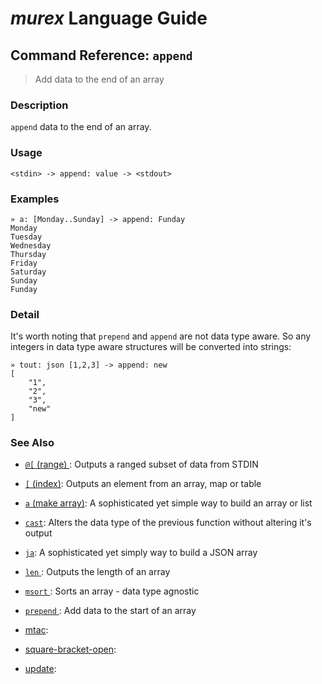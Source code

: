 # _murex_ Language Guide

## Command Reference: `append`

> Add data to the end of an array

### Description

`append` data to the end of an array.

### Usage

    <stdin> -> append: value -> <stdout>

### Examples

    » a: [Monday..Sunday] -> append: Funday
    Monday
    Tuesday
    Wednesday
    Thursday
    Friday
    Saturday
    Sunday
    Funday

### Detail

It's worth noting that `prepend` and `append` are not data type aware. So 
any integers in data type aware structures will be converted into strings:

    » tout: json [1,2,3] -> append: new 
    [
        "1",
        "2",
        "3",
        "new"
    ]

### See Also

* [`@[` (range) ](../commands/range.md):
  Outputs a ranged subset of data from STDIN
* [`[` (index)](../commands/index.md):
  Outputs an element from an array, map or table
* [`a` (make array)](../commands/a.md):
  A sophisticated yet simple way to build an array or list
* [`cast`](../commands/cast.md):
  Alters the data type of the previous function without altering it's output
* [`ja`](../commands/ja.md):
  A sophisticated yet simply way to build a JSON array
* [`len` ](../commands/len.md):
  Outputs the length of an array
* [`msort` ](../commands/msort.md):
  Sorts an array - data type agnostic
* [`prepend` ](../commands/prepend.md):
  Add data to the start of an array
* [mtac](../commands/mtac.md):
  
* [square-bracket-open](../commands/square-bracket-open.md):
  
* [update](../commands/update.md):
  